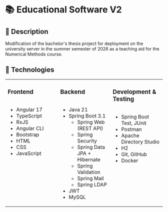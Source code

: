 # 📚 Educational Software V2
## 📝 Description
Modification of the bachelor's thesis project for deployment on the university server in the summer semester of 2026 as a teaching aid for the Numerical Methods course.


## 🧰 Technologies


<table><tr><td valign="top" width="33%">



### Frontend  
<div align="left">
  <ul style="list-style-type: disc; display: inline-block;">
    <li>Angular 17</li>
    <li>TypeScript</li>
    <li>RxJS</li>
    <li>Angular CLI</li>
    <li>Bootstrap</li>
    <li>HTML</li>
    <li>CSS</li>
    <li>JavaScript</li>
  </ul>
</div>


</td><td valign="top" width="33%">



### Backend  
<div align="left">
  <ul style="list-style-type: disc; display: inline-block;">
    <li>Java 21</li>
    <li>Spring Boot 3.1
      <ul>
        <li>Spring Web (REST API)</li>
        <li>Spring Security</li>
        <li>Spring Data JPA + Hibernate</li>
        <li>Spring Validation</li>
        <li>Spring Mail</li>
        <li>Spring LDAP</li>
      </ul>
    </li>
    <li>JWT</l>
    <li>MySQL</li>


</td><td valign="top" width="33%">



### Development & Testing  
<div align="left">
  <ul style="list-style-type: disc; display: inline-block;">
    <li>Spring Boot Test, JUnit</li>
    <li>Postman</li>
    <li>Apache Directory Studio</li>
    <li>H2</li>
    <li>Git, GitHub</li>
    <li>Docker</li>
  </ul>
</div>


</td></tr></table>

